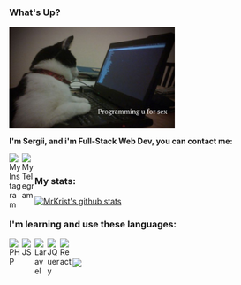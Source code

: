 ### What's Up?
<img align="center" src="IMG_1553.jpg" width="300" />

**I'm Sergii, and i'm Full-Stack Web Dev, you can contact me:**

<a href="https://instagram.com/sergii_kirnosov/">
  <img align="left" alt="My Instagram" src="https://www.instagram.com/favicon.ico" width="23px"/>
</a>
<a href="https://t.me/MrKrist16">
  <img align="left" alt="My Telegram" src="https://t.me/favicon.ico" width="23px"/>
</a><br /> 

### My stats:

<a href="https://github.com/anuraghazra/github-readme-stats">
  <img align="center" src="https://github-readme-stats.vercel.app/api?username=MrKrist16&show_icons=true&theme=tokyonight" alt="MrKrist's github stats" />
</a>

### I'm learning and use these languages:
<img align="left" alt="PHP" src="https://www.php.net/images/logos/new-php-logo.png" width="23px"/>
<img align="left" alt="JS" src="https://cdn.icon-icons.com/icons2/2108/PNG/512/javascript_icon_130900.png" width="23px"/>
<img align="left" alt="Laravel" src="https://cdn.icon-icons.com/icons2/2108/PNG/512/laravel_icon_130892.png" width="23px"/>
<img align="left" alt="JQuery" src="https://cdn.icon-icons.com/icons2/2415/PNG/512/jquery_original_wordmark_logo_icon_146447.png" width="23px"/>
<img align="left" alt="React" src="https://cdn.icon-icons.com/icons2/2415/PNG/512/react_original_wordmark_logo_icon_146375.png" width="23px"/><br /><br /> 

<a href="https://github.com/anuraghazra/github-readme-stats">
  <img align="center" src="https://github-readme-stats.vercel.app/api/top-langs/?username=MrKrist16&layout=compact&theme=tokyonight" />
</a>
